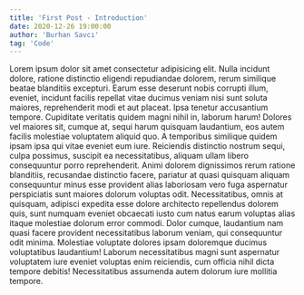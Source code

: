 ```yaml
---
title: 'First Post - Introduction'
date: 2020-12-26 19:00:00 
author: 'Burhan Savcı'
tag: 'Code'
---
```

Lorem ipsum dolor sit amet consectetur adipisicing elit. Nulla incidunt dolore, ratione distinctio eligendi repudiandae
dolorem, rerum similique beatae blanditiis excepturi. Earum esse deserunt nobis corrupti illum, eveniet, incidunt
facilis repellat vitae ducimus veniam nisi sunt soluta maiores, reprehenderit modi et aut placeat. Ipsa tenetur
accusantium tempore. Cupiditate veritatis quidem magni nihil in, laborum harum! Dolores vel maiores sit, cumque at,
sequi harum quisquam laudantium, eos autem facilis molestiae voluptatem aliquid quo. A temporibus similique quidem ipsam
ipsa qui vitae eveniet eum iure. Reiciendis distinctio nostrum sequi, culpa possimus, suscipit ea necessitatibus,
aliquam ullam libero consequuntur porro reprehenderit. Animi dolorem dignissimos rerum ratione blanditiis, recusandae
distinctio facere, pariatur at quasi quisquam aliquam consequuntur minus esse provident alias laboriosam vero fuga
aspernatur perspiciatis sunt maiores dolorum voluptas odit. Necessitatibus, omnis at quisquam, adipisci expedita esse
dolore architecto repellendus dolorem quis, sunt numquam eveniet obcaecati iusto cum natus earum voluptas alias itaque
molestiae dolorum error commodi. Dolor cumque, laudantium nam quasi facere provident necessitatibus laborum veniam, qui
consequuntur odit minima. Molestiae voluptate dolores ipsam doloremque ducimus voluptatibus laudantium! Laborum
necessitatibus magni sunt aspernatur voluptatem iure eveniet voluptas enim reiciendis, cum officia nihil dicta tempore
debitis! Necessitatibus assumenda autem dolorum iure mollitia tempore.